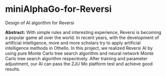 # miniAlphaGo-for-Reversi
Design of AI algorithm for Reversi

**Abstract:** With simple rules and interesting experience, Reversi is becoming a popular game all over the world. In recent years, with the development of artificial intelligence, more and more scholars try to apply artificial intelligence methods in Othello. In this project, we realized Reversi AI by using pure Monte Carlo tree search algorithm and neural network Monte Carlo tree search algorithm respectively. After training and parameter adjustment, our AI can pass the ZJU Mo platform test and achieve good results.
